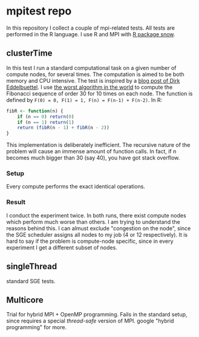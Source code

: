 
# mpitest repo

In this repository I collect a couple of mpi-related tests. All tests are performed in the R language. 
I use R and MPI with [R package snow](http://cran.r-project.org/web/packages/snow/index.html).

## clusterTime

In this test I run a standard computational task on a given number of compute nodes, for several 
times. The computation is aimed to be both memory and CPU intensive. The test is inspired by
a [blog post of Dirk Eddelbuettel](http://dirk.eddelbuettel.com/blog/2011/09/08/). I use 
[the worst algorithm in the world](http://bosker.wordpress.com/2011/04/29/the-worst-algorithm-in-the-world/)
to compute the Fibonacci sequence of order 30 for 10 times on each node. The function is defined by `F(0) = 0, F(1) = 1, F(n) = F(n-1) + F(n-2)`. In R:

```r
fibR <- function(n) {
    if (n == 0) return(0)
    if (n == 1) return(1)
    return (fibR(n - 1) + fibR(n - 2))
}
```

This implementation is deliberately inefficient. The recursive nature of the problem will cause an immense amount of function calls. In fact,
if n becomes much bigger than 30 (say 40), you have got stack overflow.

### Setup

Every compute performs the exact identical operations.

### Result

I conduct the experiment twice. In both runs, there exist compute nodes which perform much worse than others. I am trying to understand the reasons behind this. 
I can almust exclude "congestion on the node", since the SGE scheduler assigns all nodes to my job (4 or 12 respectively). It is hard to say if the problem is 
compute-node specific, since in every experiment I get a different subset of nodes.


## singleThread

standard SGE tests.

## Multicore

Trial for hybrid MPI + OpenMP programming. Fails in the standard setup, since requires a special *thread-safe* version of MPI. google "hybrid programming" for more.

